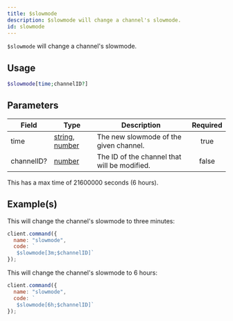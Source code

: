 ```yaml
---
title: $slowmode
description: $slowmode will change a channel's slowmode.
id: slowmode
---
```


`$slowmode` will change a channel's slowmode.

## Usage

```php
$slowmode[time;channelID?]
```

## Parameters

| Field      | Type                                                                                                                                                                                                 | Description                                  | Required |
| ---------- | ---------------------------------------------------------------------------------------------------------------------------------------------------------------------------------------------------- | -------------------------------------------- | :------: |
| time       | [string](https://developer.mozilla.org/en-US/docs/Web/JavaScript/Reference/Global_Objects/String), [number](https://developer.mozilla.org/en-US/docs/Web/JavaScript/Reference/Global_Objects/Number) | The new slowmode of the given channel.       |   true   |
| channelID? | [number](https://developer.mozilla.org/en-US/docs/Web/JavaScript/Reference/Global_Objects/Number)                                                                                                    | The ID of the channel that will be modified. |  false   |

This has a max time of 21600000 seconds (6 hours).

## Example(s)

This will change the channel's slowmode to three minutes:

```javascript
client.command({
  name: "slowmode",
  code: `
   $slowmode[3m;$channelID]`
});
```

This will change the channel's slowmode to 6 hours:

```javascript
client.command({
  name: "slowmode",
  code: `
   $slowmode[6h;$channelID]`
});
```
